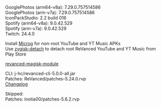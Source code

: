 GooglePhotos (arm64-v8a): 7.29.0.757514586  
GooglePhotos (arm-v7a): 7.29.0.757514586  
IconPackStudio: 2.2 build 016  
Spotify (arm64-v8a): 9.0.42.529  
Spotify (arm-v7a): 9.0.42.529  
Twitch: 24.4.0  

Install [Microg](https://github.com/ReVanced/GmsCore/releases) for non-root YouTube and YT Music APKs  
Use [zygisk-detach](https://github.com/j-hc/zygisk-detach) to detach root ReVanced YouTube and YT Music from Play Store  

[revanced-magisk-module](https://github.com/j-hc/revanced-magisk-module)
  
CLI: j-hc/revanced-cli-5.0.0-all.jar  
Patches: ReVanced/patches-5.24.0.rvp  
[Changelog](https://github.com/ReVanced/revanced-patches/releases/tag/v5.24.0)  

Skipped:  
Patches: inotia00/patches-5.6.2.rvp    
